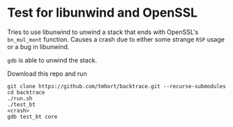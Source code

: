 # Test for libunwind and OpenSSL

Tries to use libunwind to unwind a stack that ends with OpenSSL's `bn_mul_mont` function. Causes a crash due to either some strange `RSP` usage or a bug in libunwind.

`gdb` is able to unwind the stack.

Download this repo and run

```
git clone https://github.com/tmhort/backtrace.git --recurse-submodules
cd backtrace
./run.sh
./test_bt
<crash>
gdb test_bt core
```
